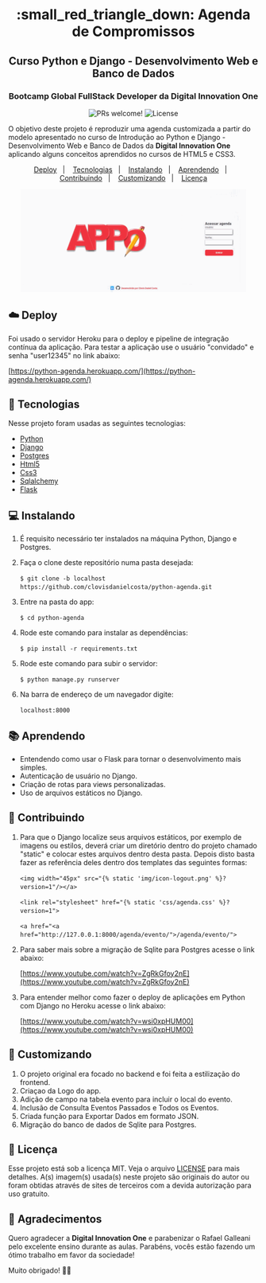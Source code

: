 <h1 align="center">
:small_red_triangle_down:  Agenda de Compromissos
</h1>
<h2 align="center">
Curso Python e Django - Desenvolvimento Web e Banco de Dados
</h3>
<h3 align="center">
Bootcamp Global FullStack Developer da Digital Innovation One
</h3>

<p align="center">
  <img src="https://img.shields.io/static/v1?label=PRs&message=welcome&color=7159c1&labelColor=000000" alt="PRs welcome!" />

  <img alt="License" src="https://img.shields.io/static/v1?label=license&message=MIT&color=7159c1&labelColor=000000">
</p>

<p>
O objetivo deste projeto é reproduzir uma agenda customizada a partir do modelo apresentado no curso de Introdução ao Python e Django - Desenvolvimento Web e Banco de Dados da <b>Digital Innovation One</b> aplicando alguns conceitos aprendidos no cursos de HTML5 e CSS3.
</p>

<p align="center">
  <a href="#cloud-deploy">Deploy</a>&nbsp;&nbsp;&nbsp;|&nbsp;&nbsp;&nbsp;
  <a href="#rocket-tecnologias">Tecnologias</a>&nbsp;&nbsp;&nbsp;|&nbsp;&nbsp;&nbsp;
  <a href="#computer-instalando">Instalando</a>&nbsp;&nbsp;&nbsp;|&nbsp;&nbsp;&nbsp;
  <a href="#books-aprendendo">Aprendendo</a>&nbsp;&nbsp;&nbsp;|&nbsp;&nbsp;&nbsp;
  <a href="#small_orange_diamond-contribuindo">Contribuindo</a>&nbsp;&nbsp;&nbsp;|&nbsp;&nbsp;&nbsp;
  <a href="#small_orange_diamond-customizando">Customizando</a>&nbsp;&nbsp;&nbsp;|&nbsp;&nbsp;&nbsp;
  <a href="#small_orange_diamond-licença">Licença</a>
</p>

<p align="center">
  <img alt="Appo" src="core/static/img/appo.gif" width="90%">
</p>

## :cloud: Deploy

Foi usado o servidor Heroku para o deploy e pipeline de integração contínua da aplicação. Para testar a aplicação use o usuário "convidado" e senha "user12345" no link abaixo:

[https://python-agenda.herokuapp.com/](https://python-agenda.herokuapp.com/)

## :rocket: Tecnologias

Nesse projeto foram usadas as seguintes tecnologias:

- [Python](https://www.python.org/)
- [Django](https://www.djangoproject.com/)
- [Postgres](https://www.postgresql.org/)
- [Html5](https://developer.mozilla.org/pt-BR/docs/Web/HTML/HTML5)
- [Css3](http://www.linhadecodigo.com.br/artigo/3566/introducao-as-novidades-do-css3.aspx)
- [Sqlalchemy](https://www.sqlalchemy.org/)
- [Flask](https://flask.palletsprojects.com/en/1.1.x/)

## :computer: Instalando

1. É requisito necessário ter instalados na máquina Python, Django e Postgres.

2. Faça o clone deste repositório numa pasta desejada: 

    `$ git clone -b localhost https://github.com/clovisdanielcosta/python-agenda.git`

 3. Entre na pasta do app:

    `$ cd python-agenda`

4. Rode este comando para instalar as dependências:
  
    `$ pip install -r requirements.txt`

5. Rode este comando para subir o servidor:
  
    `$ python manage.py runserver`

6. Na barra de endereço de um navegador digite:
  
    `localhost:8000`

## :books: Aprendendo

- Entendendo como usar o Flask para tornar o desenvolvimento mais simples.
- Autenticação de usuário no Django.
- Criação de rotas para views personalizadas.
- Uso de arquivos estáticos no Django.

## :small_orange_diamond: Contribuindo

1. Para que o Django localize seus arquivos estáticos, por exemplo de imagens ou estilos, deverá criar um diretório dentro do projeto chamado "static" e colocar estes arquivos dentro desta pasta. Depois disto basta fazer as referência deles dentro dos templates das seguintes formas:

    `<img width="45px" src="{% static 'img/icon-logout.png' %}?version=1"/></a>`

    `<link rel="stylesheet" href="{% static 'css/agenda.css' %}?version=1">`

    `<a href="<a href="http://127.0.0.1:8000/agenda/evento/">/agenda/evento/">`

2. Para saber mais sobre a migração de Sqlite para Postgres acesse o link abaixo:

    [https://www.youtube.com/watch?v=ZgRkGfoy2nE](https://www.youtube.com/watch?v=ZgRkGfoy2nE)

3. Para entender melhor como fazer o deploy de aplicações em Python com Django no Heroku acesse o link abaixo:

    [https://www.youtube.com/watch?v=wsi0xpHUM00](https://www.youtube.com/watch?v=wsi0xpHUM00)

## :small_orange_diamond: Customizando

1. O projeto original era focado no backend e foi feita a estilização do frontend.
2. Criaçao da Logo do app.
3. Adição de campo na tabela evento para incluir o local do evento.
4. Inclusão de Consulta  Eventos Passados e Todos os Eventos.
5. Criada função para Exportar Dados em formato JSON.
6. Migração do banco de dados de Sqlite para Postgres.

## :small_orange_diamond: Licença

Esse projeto está sob a licença MIT. Veja o arquivo [LICENSE](LICENSE.md) para mais detalhes.
A(s) imagem(s) usada(s) neste projeto são originais do autor ou foram obtidas através de sites de terceiros com a devida autorização para uso gratuito.

## :small_orange_diamond: Agradecimentos

Quero agradecer a <b>Digital Innovation One</b> e parabenizar o Rafael Galleani pelo excelente ensino durante as aulas. 
Parabéns, vocês estão fazendo um ótimo trabalho em favor da sociedade! 

Muito obrigado! :clap::clap:

